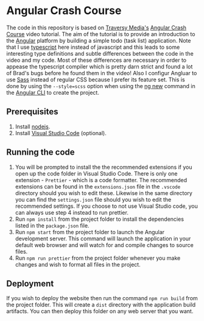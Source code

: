 # Angular Crash Course

The code in this repository is based on [Traversy Media's](https://www.traversymedia.com/) [Angular Crash Course](https://www.youtube.com/watch?v=Fdf5aTYRW0E) video tutorial. The aim of the tutorial is to provide an introduction to the [Angular](https://angular.io/) platform by building a simple todo (task list) application. Note that I use [typescript](https://www.typescriptlang.org/) here instead of javascript and this leads to some interesting type definitions and subtle differences between the code in the video and my code. Most of these differences are necessary in order to appease the typescript compiler which is pretty darn strict and found a lot of Brad's bugs before he found them in the video! Also I configur Angluar to use [Sass](https://sass-lang.com/) instead of regular CSS because I prefer its feature set. This is done by using the `--style=scss` option when using the [ng new](https://angular.io/cli/new) command in the [Angular CLI](https://cli.angular.io/) to create the project.

## Prerequisites

1. Install [nodejs](https://nodejs.org/).
2. Install [Visual Studio Code](https://code.visualstudio.com/download) (optional).

## Running the code

1. You will be prompted to install the the recommended extensions if you open up the code folder in Visual Studio Code. There is only one extension - `Prettier` - which is a code formatter. The recommended extensions can be found in the `extensions.json` file in the `.vscode` directory should you wish to edit these. Likewise in the same directory you can find the `settings.json` file should you wish to edit the recommended settings. If you choose to not use Visual Studio code, you can always use step 4 instead to run prettier.
2. Run `npm install` from the project folder to install the dependencies listed in the `package.json` file.
3. Run `npm start` from the project folder to launch the Angular development server. This command will launch the application in your default web browser and will watch for and compile changes to source files.
4. Run `npm run prettier` from the project folder whenever you make changes and wish to format all files in the project.

## Deployment

If you wish to deploy the website then run the command `npm run build` from the project folder. This will create a `dist` directory with the application build artifacts. You can then deploy this folder on any web server that you want.
